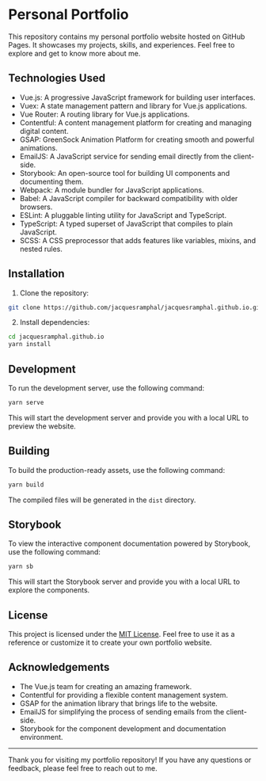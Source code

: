 # Personal Portfolio

This repository contains my personal portfolio website hosted on GitHub Pages. It showcases my projects, skills, and experiences. Feel free to explore and get to know more about me.

## Technologies Used

- Vue.js: A progressive JavaScript framework for building user interfaces.
- Vuex: A state management pattern and library for Vue.js applications.
- Vue Router: A routing library for Vue.js applications.
- Contentful: A content management platform for creating and managing digital content.
- GSAP: GreenSock Animation Platform for creating smooth and powerful animations.
- EmailJS: A JavaScript service for sending email directly from the client-side.
- Storybook: An open-source tool for building UI components and documenting them.
- Webpack: A module bundler for JavaScript applications.
- Babel: A JavaScript compiler for backward compatibility with older browsers.
- ESLint: A pluggable linting utility for JavaScript and TypeScript.
- TypeScript: A typed superset of JavaScript that compiles to plain JavaScript.
- SCSS: A CSS preprocessor that adds features like variables, mixins, and nested rules.

## Installation

1. Clone the repository:

```bash
git clone https://github.com/jacquesramphal/jacquesramphal.github.io.git
```

2. Install dependencies:

```bash
cd jacquesramphal.github.io
yarn install
```

## Development

To run the development server, use the following command:

```bash
yarn serve
```

This will start the development server and provide you with a local URL to preview the website.

## Building

To build the production-ready assets, use the following command:

```bash
yarn build
```

The compiled files will be generated in the `dist` directory.

## Storybook

To view the interactive component documentation powered by Storybook, use the following command:

```bash
yarn sb
```

This will start the Storybook server and provide you with a local URL to explore the components.

## License

This project is licensed under the [MIT License](LICENSE). Feel free to use it as a reference or customize it to create your own portfolio website.

## Acknowledgements

- The Vue.js team for creating an amazing framework.
- Contentful for providing a flexible content management system.
- GSAP for the animation library that brings life to the website.
- EmailJS for simplifying the process of sending emails from the client-side.
- Storybook for the component development and documentation environment.

---

Thank you for visiting my portfolio repository! If you have any questions or feedback, please feel free to reach out to me.
